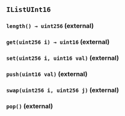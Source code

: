 ## `IListUInt16`

### `length() → uint256` (external)

### `get(uint256 i) → uint16` (external)

### `set(uint256 i, uint16 val)` (external)

### `push(uint16 val)` (external)

### `swap(uint256 i, uint256 j)` (external)

### `pop()` (external)
